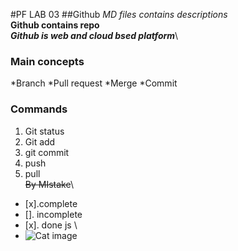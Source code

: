 #PF LAB 03
##Github
*MD files contains descriptions*\
**Github contains repo**\
***Github is web and cloud bsed platform***\
### Main concepts
*Branch
*Pull request
*Merge
*Commit
### Commands
1. Git status
2. Git add
3. git commit
4. push
5. pull\
~~By MIstake~~\
- [x].complete
- []. incomplete
- [x]. done js \
- ![Cat image](https://www.hphhfoundation.org/blog/origin-of-cats)
